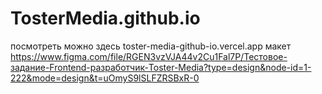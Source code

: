 # TosterMedia.github.io
посмотреть можно здесь toster-media-github-io.vercel.app
макет https://www.figma.com/file/RGEN3vzVJA44v2Cu1Fal7P/Тестовое-задание-Frontend-разработчик-Toster-Media?type=design&node-id=1-222&mode=design&t=uOmyS9lSLFZRSBxR-0
